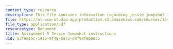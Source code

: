 ```yaml
---
content_type: resource
description: This file contains information regarding jessie jumpshot instructions.
file: https://ol-ocw-studio-app-production.s3.amazonaws.com/courses/15-067-competitive-decision-making-and-negotiation-spring-2011/a3fea15c14169f49ba72d8f98feb8d25_MIT15_067S11_assgn05instru.pdf
file_type: application/pdf
resourcetype: Document
title: Assignment 5 Jessie Jumpshot instructions
uid: a3fea15c-1416-9f49-ba72-d8f98feb8d25
---
```

